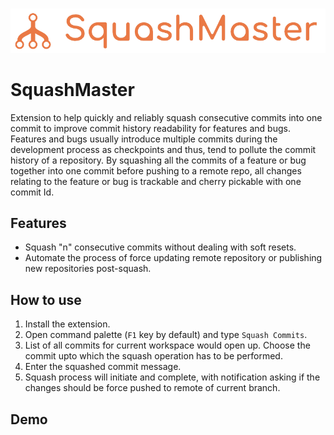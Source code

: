 <br />

![Logo](https://github.com/shimorojune/SqashMaster/blob/main/assets/images/transparent-logo.png?raw=true)

# SquashMaster

Extension to help quickly and reliably squash consecutive commits into one commit to improve commit history readability for features and bugs.
Features and bugs usually introduce multiple commits during the development process as checkpoints and thus, tend to pollute the commit history of a repository. By squashing all the commits of a feature or bug together into one commit before pushing to a remote repo, all changes relating to the feature or bug is trackable and cherry pickable with one commit Id.

## Features

- Squash "n" consecutive commits without dealing with soft resets.
- Automate the process of force updating remote repository or publishing new repositories post-squash.

## How to use

1. Install the extension.
2. Open command palette (`F1` key by default) and type `Squash Commits`.
3. List of all commits for current workspace would open up. Choose the commit upto which the squash operation has to be performed.
4. Enter the squashed commit message.
5. Squash process will initiate and complete, with notification asking if the changes should be force pushed to remote of current branch.

## Demo
